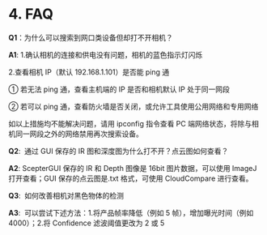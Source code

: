 # 4. FAQ

**Q1**：为什么可以搜索到网口类设备但却打不开相机？

**A1**: 1.确认相机的连接和供电没有问题，相机的蓝色指示灯闪烁

2.查看相机 IP（默认 192.168.1.101）是否能 ping 通

① 若无法 ping 通，查看主机端的 IP 是否和相机默认 IP 处于同一网段

② 若可以 ping 通，查看防火墙是否关闭，或允许工具使用公用网络和专用网络

如以上措施均不能解决问题，请用 ipconfig 指令查看 PC 端网络状态，将除与相机同一网段之外的网络禁用再次搜索设备。

**Q2**:  通过 GUI 保存的 IR 图和深度图为什么打不开？点云图如何查看？

**A2**: ScepterGUI 保存的 IR 和 Depth 图像是 16bit 图片数据，可以使用 ImageJ 打开查看；GUI 保存的点云图是.txt 格式，可使用 CloudCompare 进行查看。

**Q3**:  如何改善相机对黑色物体的检测

**A3**:  可以尝试下述方法：1.将产品帧率降低（例如 5 帧），增加曝光时间（例如 4000）；2.将 Confidence 滤波阈值更改为 2 或 5
